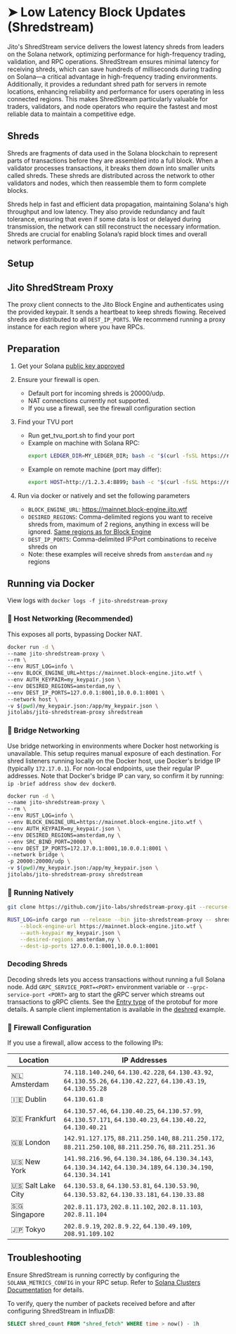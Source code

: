 # ➤ Low Latency Block Updates (Shredstream)

Jito's ShredStream service delivers the lowest latency shreds from leaders on the Solana network, optimizing performance for high-frequency trading, validation, and RPC operations. ShredStream ensures minimal latency for receiving shreds, which can save hundreds of milliseconds during trading on Solana—a critical advantage in high-frequency trading environments. Additionally, it provides a redundant shred path for servers in remote locations, enhancing reliability and performance for users operating in less connected regions. This makes ShredStream particularly valuable for traders, validators, and node operators who require the fastest and most reliable data to maintain a competitive edge.

## Shreds

Shreds are fragments of data used in the Solana blockchain to represent parts of transactions before they are assembled into a full block. When a validator processes transactions, it breaks them down into smaller units called shreds. These shreds are distributed across the network to other validators and nodes, which then reassemble them to form complete blocks.

Shreds help in fast and efficient data propagation, maintaining Solana's high throughput and low latency. They also provide redundancy and fault tolerance, ensuring that even if some data is lost or delayed during transmission, the network can still reconstruct the necessary information. Shreds are crucial for enabling Solana’s rapid block times and overall network performance.

## Setup

## Jito ShredStream Proxy

The proxy client connects to the Jito Block Engine and authenticates using the provided keypair. It sends a heartbeat to keep shreds flowing. Received shreds are distributed to all `DEST_IP_PORTS`. We recommend running a proxy instance for each region where you have RPCs.

## Preparation

1. Get your Solana [public key approved](https://web.miniextensions.com/WV3gZjFwqNqITsMufIEp)

2. Ensure your firewall is open.
    - Default port for incoming shreds is 20000/udp.
    - NAT connections currently not supported.
    - If you use a firewall, see the firewall configuration section

3. Find your TVU port
    - Run get_tvu_port.sh to find your port
    - Example on machine with Solana RPC: 
      ```bash
      export LEDGER_DIR=MY_LEDGER_DIR; bash -c "$(curl -fsSL https://raw.githubusercontent.com/jito-labs/shredstream-proxy/master/scripts/get_tvu_port.sh)"
      ```
    - Example on remote machine (port may differ): 
      ```bash
      export HOST=http://1.2.3.4:8899; bash -c "$(curl -fsSL https://raw.githubusercontent.com/jito-labs/shredstream-proxy/master/scripts/get_tvu_port.sh)"
      ```

4. Run via docker or natively and set the following parameters
    - `BLOCK_ENGINE_URL`: https://mainnet.block-engine.jito.wtf
    - `DESIRED_REGIONS`: Comma-delimited regions you want to receive shreds from, maximum of 2 regions, anything in excess will be ignored. [Same regions as for Block Engine](#api)
    - `DEST_IP_PORTS`: Comma-delimited IP:Port combinations to receive shreds on
    - Note: these examples will receive shreds from `amsterdam` and `ny` regions

## Running via Docker

View logs with `docker logs -f jito-shredstream-proxy`

### 🐳 Host Networking (Recommended)

This exposes all ports, bypassing Docker NAT.

```bash
docker run -d \
--name jito-shredstream-proxy \
--rm \
--env RUST_LOG=info \
--env BLOCK_ENGINE_URL=https://mainnet.block-engine.jito.wtf \
--env AUTH_KEYPAIR=my_keypair.json \
--env DESIRED_REGIONS=amsterdam,ny \
--env DEST_IP_PORTS=127.0.0.1:8001,10.0.0.1:8001 \
--network host \
-v $(pwd)/my_keypair.json:/app/my_keypair.json \
jitolabs/jito-shredstream-proxy shredstream
```

### 🚝 Bridge Networking

Use bridge networking in environments where Docker host networking is unavailable. This setup requires manual exposure of each destination. For shred listeners running locally on the Docker host, use Docker's bridge IP (typically `172.17.0.1`). For non-local endpoints, use their regular IP addresses. Note that Docker's bridge IP can vary, so confirm it by running: `ip -brief address show dev docker0`.

```bash
docker run -d \
--name jito-shredstream-proxy \
--rm \
--env RUST_LOG=info \
--env BLOCK_ENGINE_URL=https://mainnet.block-engine.jito.wtf \
--env AUTH_KEYPAIR=my_keypair.json \
--env DESIRED_REGIONS=amsterdam,ny \
--env SRC_BIND_PORT=20000 \
--env DEST_IP_PORTS=172.17.0.1:8001,10.0.0.1:8001 \
--network bridge \
-p 20000:20000/udp \
-v $(pwd)/my_keypair.json:/app/my_keypair.json \
jitolabs/jito-shredstream-proxy shredstream
```

### 🦾 Running Natively

```bash
git clone https://github.com/jito-labs/shredstream-proxy.git --recurse-submodules

RUST_LOG=info cargo run --release --bin jito-shredstream-proxy -- shredstream \
    --block-engine-url https://mainnet.block-engine.jito.wtf \
    --auth-keypair my_keypair.json \
    --desired-regions amsterdam,ny \
    --dest-ip-ports 127.0.0.1:8001,10.0.0.1:8001
```

### Decoding Shreds

Decoding shreds lets you access transactions without running a full Solana node. Add `GRPC_SERVICE_PORT=<PORT>` environment variable or `--grpc-service-port <PORT>` arg to start the gRPC server which streams out transactions to gRPC clients. See the [Entry type](https://github.com/jito-labs/mev-protos/blob/master/shredstream.proto#L48) of the protobuf for more details. A sample client implementation is available in the [deshred](https://github.com/jito-labs/shredstream-proxy/blob/master/examples/deshred.rs) example.

### 📛 Firewall Configuration

If you use a firewall, allow access to the following IPs:

| Location            | IP Addresses                                                                                                                          |
|---------------------|---------------------------------------------------------------------------------------------------------------------------------------|
| 🇳🇱 Amsterdam      | `74.118.140.240`, `64.130.42.228`, `64.130.43.92`, `64.130.55.26`, `64.130.42.227`, `64.130.43.19`, `64.130.55.28`                 |
| 🇮🇪 Dublin         | `64.130.61.8`                                                                                                                        |
| 🇩🇪 Frankfurt      | `64.130.57.46`, `64.130.40.25`, `64.130.57.99`, `64.130.57.171`, `64.130.40.23`, `64.130.40.22`, `64.130.40.21`                   |
| 🇬🇧 London         | `142.91.127.175`, `88.211.250.140`, `88.211.250.172`, `88.211.250.108`, `88.211.250.76`, `88.211.251.36`                          |
| 🇺🇸 New York       | `141.98.216.96`, `64.130.34.186`, `64.130.34.143`, `64.130.34.142`, `64.130.34.189`, `64.130.34.190`, `64.130.34.141`             |
| 🇺🇸 Salt Lake City | `64.130.53.8`, `64.130.53.81`, `64.130.53.90`, `64.130.53.82`, `64.130.33.181`, `64.130.33.88`                                    |
| 🇸🇬 Singapore      | `202.8.11.173`, `202.8.11.102`, `202.8.11.103`, `202.8.11.104`                                                                     |
| 🇯🇵 Tokyo          | `202.8.9.19`, `202.8.9.22`, `64.130.49.109`, `208.91.109.102`                                                                      |                                                    |

## Troubleshooting

Ensure ShredStream is running correctly by configuring the `SOLANA_METRICS_CONFIG` in your RPC setup. Refer to [Solana Clusters Documentation](https://docs.solana.com/clusters) for details.

To verify, query the number of packets received before and after configuring ShredStream in InfluxDB:

```sql
SELECT shred_count FROM "shred_fetch" WHERE time > now() - 1h
```
